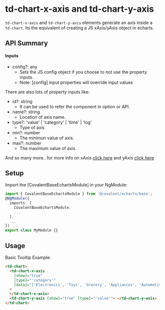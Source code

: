 # td-chart-x-axis and td-chart-y-axis

`td-chart-x-axis` and `td-chart-y-axis` elements generate an axis inside a `td-chart`. Its the equivalent of creating a JS xAxis/yAxis object in echarts.

## API Summary

#### Inputs

- config?: any
  - Sets the JS config object if you choose to not use the property inputs.
  - Note: [config] input properties will override input values

There are also lots of property inputs like:

- id?: string
  - It can be used to refer the component in option or API.
- name?: string
  - Location of axis name.
- type?: 'value' | 'category' | 'time' | 'log'
  - Type of axis
- min?: number
  - The minimun value of axis.
- max?: number
  - The maximum value of axis.

And so many more.. for more info on xAxis [click here](https://echarts.apache.org/en/option.html#xAxis) and yAxis [click here](https://echarts.apache.org/en/option.html#yAxis)

## Setup

Import the [CovalentBaseEchartsModule] in your NgModule:

```typescript
import { CovalentBaseEchartsModule } from '@covalent/echarts/base';
@NgModule({
  imports: [
    CovalentBaseEchartsModule,
    ...
  ],
  ...
})
export class MyModule {}
```

## Usage

Basic Tooltip Example:

```html
<td-chart>
  <td-chart-x-axis
    [show]="true"
    [type]="'category'"
    [data]="['Electronics', 'Toys', 'Grocery', 'Appliances', 'Automotive', 'Sports']"
  >
  </td-chart-x-axis>
  <td-chart-y-axis [show]="true" [type]="'value'"> </td-chart-y-axis>
</td-chart>
```

